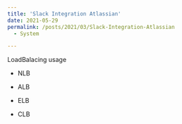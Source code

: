 ```yaml
---
title: 'Slack Integration Atlassian'
date: 2021-05-29
permalink: /posts/2021/03/Slack-Integration-Atlassian
  - System

---
```

LoadBalacing usage 


- NLB 

- ALB 

- ELB 

- CLB 
